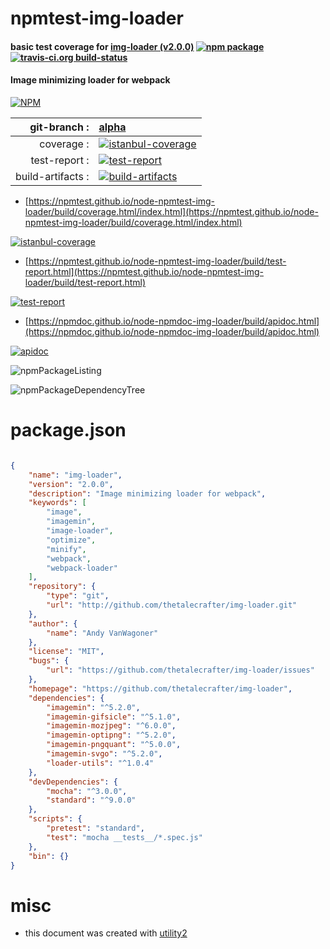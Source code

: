 # npmtest-img-loader

#### basic test coverage for  [img-loader (v2.0.0)](https://github.com/thetalecrafter/img-loader)  [![npm package](https://img.shields.io/npm/v/npmtest-img-loader.svg?style=flat-square)](https://www.npmjs.org/package/npmtest-img-loader) [![travis-ci.org build-status](https://api.travis-ci.org/npmtest/node-npmtest-img-loader.svg)](https://travis-ci.org/npmtest/node-npmtest-img-loader)

#### Image minimizing loader for webpack

[![NPM](https://nodei.co/npm/img-loader.png?downloads=true&downloadRank=true&stars=true)](https://www.npmjs.com/package/img-loader)

| git-branch : | [alpha](https://github.com/npmtest/node-npmtest-img-loader/tree/alpha)|
|--:|:--|
| coverage : | [![istanbul-coverage](https://npmtest.github.io/node-npmtest-img-loader/build/coverage.badge.svg)](https://npmtest.github.io/node-npmtest-img-loader/build/coverage.html/index.html)|
| test-report : | [![test-report](https://npmtest.github.io/node-npmtest-img-loader/build/test-report.badge.svg)](https://npmtest.github.io/node-npmtest-img-loader/build/test-report.html)|
| build-artifacts : | [![build-artifacts](https://npmtest.github.io/node-npmtest-img-loader/glyphicons_144_folder_open.png)](https://github.com/npmtest/node-npmtest-img-loader/tree/gh-pages/build)|

- [https://npmtest.github.io/node-npmtest-img-loader/build/coverage.html/index.html](https://npmtest.github.io/node-npmtest-img-loader/build/coverage.html/index.html)

[![istanbul-coverage](https://npmtest.github.io/node-npmtest-img-loader/build/screenCapture.buildCi.browser.%252Ftmp%252Fbuild%252Fcoverage.lib.html.png)](https://npmtest.github.io/node-npmtest-img-loader/build/coverage.html/index.html)

- [https://npmtest.github.io/node-npmtest-img-loader/build/test-report.html](https://npmtest.github.io/node-npmtest-img-loader/build/test-report.html)

[![test-report](https://npmtest.github.io/node-npmtest-img-loader/build/screenCapture.buildCi.browser.%252Ftmp%252Fbuild%252Ftest-report.html.png)](https://npmtest.github.io/node-npmtest-img-loader/build/test-report.html)

- [https://npmdoc.github.io/node-npmdoc-img-loader/build/apidoc.html](https://npmdoc.github.io/node-npmdoc-img-loader/build/apidoc.html)

[![apidoc](https://npmdoc.github.io/node-npmdoc-img-loader/build/screenCapture.buildCi.browser.%252Ftmp%252Fbuild%252Fapidoc.html.png)](https://npmdoc.github.io/node-npmdoc-img-loader/build/apidoc.html)

![npmPackageListing](https://npmtest.github.io/node-npmtest-img-loader/build/screenCapture.npmPackageListing.svg)

![npmPackageDependencyTree](https://npmtest.github.io/node-npmtest-img-loader/build/screenCapture.npmPackageDependencyTree.svg)



# package.json

```json

{
    "name": "img-loader",
    "version": "2.0.0",
    "description": "Image minimizing loader for webpack",
    "keywords": [
        "image",
        "imagemin",
        "image-loader",
        "optimize",
        "minify",
        "webpack",
        "webpack-loader"
    ],
    "repository": {
        "type": "git",
        "url": "http://github.com/thetalecrafter/img-loader.git"
    },
    "author": {
        "name": "Andy VanWagoner"
    },
    "license": "MIT",
    "bugs": {
        "url": "https://github.com/thetalecrafter/img-loader/issues"
    },
    "homepage": "https://github.com/thetalecrafter/img-loader",
    "dependencies": {
        "imagemin": "^5.2.0",
        "imagemin-gifsicle": "^5.1.0",
        "imagemin-mozjpeg": "^6.0.0",
        "imagemin-optipng": "^5.2.0",
        "imagemin-pngquant": "^5.0.0",
        "imagemin-svgo": "^5.2.0",
        "loader-utils": "^1.0.4"
    },
    "devDependencies": {
        "mocha": "^3.0.0",
        "standard": "^9.0.0"
    },
    "scripts": {
        "pretest": "standard",
        "test": "mocha __tests__/*.spec.js"
    },
    "bin": {}
}
```



# misc
- this document was created with [utility2](https://github.com/kaizhu256/node-utility2)
